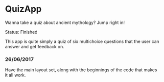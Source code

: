 # QuizApp
Wanna take a quiz about ancient mythology? Jump right in!

Status: Finished

This app is quite simply a quiz of six multichoice questions that the user can answer and get feedback on.

### 26/06/2017
Have the main layout set, along with the beginnings of the code that makes it all work.
